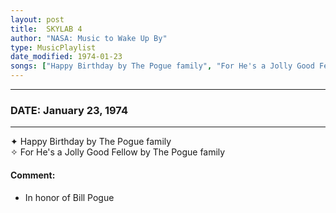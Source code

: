 ```yaml
---
layout: post
title:  SKYLAB 4
author: "NASA: Music to Wake Up By"
type: MusicPlaylist
date_modified: 1974-01-23
songs: ["Happy Birthday by The Pogue family", "For He's a Jolly Good Fellow by The Pogue family"]
---
```


----
### DATE: January 23, 1974
----
✦ Happy Birthday by The Pogue family  &nbsp;<br />
✧ For He's a Jolly Good Fellow by The Pogue family

#### Comment:
* In honor of Bill Pogue




<br/>
<center>
	<a target="_blank"
	   href="https://twitter.com/intent/tweet?hashtags=Space,NASA,Playlist,NASAWakeupCalls,SpaceProgram&text={{ page.author}}, '{{ page.songs.first }}' {{ page.title }}, {{ page.date | date: '%B %d, %Y' }}. {{ site.url }}{{ page.url }} @nasawakeupcalls">
	   <i class="fab fa-twitter" alt="Tweet this page" style="font-size: 1.3em;"></i>
	</a>
	&nbsp; 	<i class="fas fa-user-astronaut" style="font-size: 1.5em;"></i> &nbsp;
    <a type="amzn" search="'Happy Birthday by The Pogue family' or 'For He's a Jolly Good Fellow by The Pogue family'" category="popular music">
        <i class="fab fa-amazon" style="font-size: 1.3em;"></i>
    </a>
</center>
